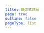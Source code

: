 ```yaml
---
title: 螺纹式球阀
page: true
outline: false
pageType: list
---
```


<script setup>
import AllProducts from '../../AllProducts.vue'
</script>

<AllProducts category="球阀,螺纹式" />
